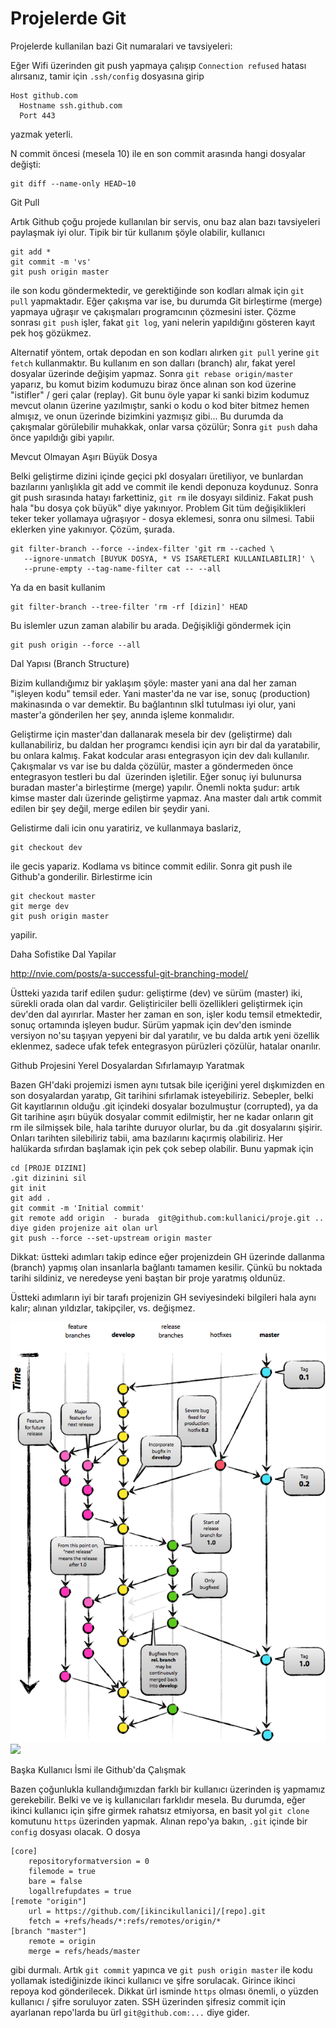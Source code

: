 # Projelerde Git

Projelerde kullanilan bazi Git numaralari ve tavsiyeleri:

Eğer Wifi üzerinden git push yapmaya çalışıp `Connection refused` hatası
alırsanız, tamir için `.ssh/config` dosyasına girip

```
Host github.com
  Hostname ssh.github.com
  Port 443
```

yazmak yeterli.

N commit öncesi (mesela 10) ile en son commit arasında hangi dosyalar
değişti:

```
git diff --name-only HEAD~10
```

Git Pull

Artık Github çoğu projede kullanılan bir servis, onu baz alan bazı
tavsiyeleri paylaşmak iyi olur. Tipik bir tür kullanım şöyle olabilir,
kullanıcı

```
git add *
git commit -m 'vs'
git push origin master 
```

ile son kodu göndermektedir, ve gerektiğinde son kodları almak için
`git pull` yapmaktadır. Eğer çakışma var ise, bu durumda Git birleştirme
(merge) yapmaya uğraşır ve çakışmaları programcının çözmesini
ister. Çözme sonrası `git push` işler, fakat `git log`, yani nelerin
yapıldığını gösteren kayıt pek hoş gözükmez.

Alternatif yöntem, ortak depodan en son kodları alırken `git pull`
yerine `git fetch` kullanmaktır. Bu kullanım en son dalları (branch)
alır, fakat yerel dosyalar üzerinde değişim yapmaz. Sonra `git rebase origin/master`
yaparız, bu komut bizim kodumuzu biraz önce alınan son
kod üzerine "istifler" / geri çalar (replay). Git bunu öyle yapar ki
sanki bizim kodumuz mevcut olanın üzerine yazılmıştır, sanki o kodu o
kod biter bitmez hemen almışız, ve onun üzerinde bizimkini yazmışız
gibi... Bu durumda da çakışmalar görülebilir muhakkak, onlar varsa
çözülür; Sonra `git push` daha önce yapıldığı gibi yapılır.

Mevcut Olmayan Aşırı Büyük Dosya

Belki geliştirme dizini içinde geçici pkl dosyaları üretiliyor, ve
bunlardan bazılarını yanlışlıkla git add ve commit ile kendi deponuza
koydunuz. Sonra git push sırasında hatayı farkettiniz, `git rm` ile
dosyayı sildiniz. Fakat push hala "bu dosya çok büyük" diye
yakınıyor. Problem Git tüm değişiklikleri teker teker yollamaya
uğraşıyor - dosya eklemesi, sonra onu silmesi. Tabii eklerken yine
yakınıyor. Çözüm, şurada.

```
git filter-branch --force --index-filter 'git rm --cached \
   --ignore-unmatch [BUYUK DOSYA, * VS ISARETLERI KULLANILABILIR]' \
   --prune-empty --tag-name-filter cat -- --all
```

Ya da en basit kullanim

```
git filter-branch --tree-filter 'rm -rf [dizin]' HEAD
```

Bu islemler uzun zaman alabilir bu arada. Değişikliği göndermek için

```
git push origin --force --all 
```

Dal Yapısı (Branch Structure)

Bizim kullandığımız bir yaklaşım şöyle: master yani ana dal her zaman
"işleyen kodu" temsil eder. Yani master'da ne var ise, sonuç
(production) makinasında o var demektir. Bu bağlantının sIkİ tutulması
iyi olur, yani master'a gönderilen her şey, anında işleme konmalıdır.

Geliştirme için master'dan dallanarak mesela bir dev (geliştirme) dalı
kullanabiliriz, bu daldan her programcı kendisi için ayrı bir dal da
yaratabilir, bu onlara kalmış. Fakat kodcular arası entegrasyon için
dev dalı kullanılır. Çakışmalar vs var ise bu dalda çözülür, master a
göndermeden önce entegrasyon testleri bu dal  üzerinden
işletilir. Eğer sonuç iyi bulunursa buradan master'a birleştirme
(merge) yapılır. Önemli nokta şudur: artık kimse master dalı üzerinde
geliştirme yapmaz. Ana master dalı artık commit edilen bir şey değil,
merge edilen bir şeydir yani.

Gelistirme dali icin onu yaratiriz, ve kullanmaya baslariz, 

```
git checkout dev
```

ile gecis yapariz. Kodlama vs bitince commit edilir. Sonra git push
ile Github'a gonderilir. Birlestirme icin

```
git checkout master
git merge dev
git push origin master
```

yapilir.

Daha Sofistike Dal Yapilar

http://nvie.com/posts/a-successful-git-branching-model/

Üstteki yazıda tarif edilen şudur: geliştirme (dev) ve sürüm (master)
iki, sürekli orada olan dal vardır. Geliştiriciler belli özellikleri
geliştirmek için dev'den dal ayırırlar. Master her zaman en son, işler
kodu temsil etmektedir, sonuç ortamında işleyen budur. Sürüm yapmak
için dev'den isminde versiyon no'su taşıyan yepyeni bir dal yaratılır,
ve bu dalda artık yeni özellik eklenmez, sadece ufak tefek entegrasyon
pürüzleri çözülür, hatalar onarılır.

Github Projesini Yerel Dosyalardan Sıfırlamayıp Yaratmak

Bazen GH'daki projemizi ismen aynı tutsak bile içeriğini yerel
dışkımizden en son dosyalardan yaratıp, Git tarihini sıfırlamak
isteyebiliriz. Sebepler, belki Git kayıtlarının olduğu .git içindeki
dosyalar bozulmuştur (corrupted), ya da Git tarihine aşırı büyük
dosyalar commit edilmiştir, her ne kadar onların git rm ile silmişsek
bile, hala tarihte duruyor olurlar, bu da .git dosyalarını
şişirir. Onları tarihten silebiliriz tabii, ama bazılarını kaçırmiş
olabiliriz. Her halükarda sıfırdan başlamak için pek çok sebep
olabilir. Bunu yapmak için

```
cd [PROJE DIZINI]
.git dizinini sil
git init
git add .
git commit -m 'Initial commit'
git remote add origin  - burada  git@github.com:kullanici/proje.git .. diye giden projenize ait olan url
git push --force --set-upstream origin master
```

Dikkat: üstteki adımları takip edince eğer projenizdein GH üzerinde
dallanma (branch) yapmış olan insanlarla bağlantı tamamen
kesilir. Çünkü bu noktada tarihi sildiniz, ve neredeyse yeni baştan
bir proje yaratmış oldunüz.

Üstteki adımların iyi bir tarafı projenizin GH seviyesindeki bilgileri
hala aynı kalır; alınan yıldızlar, takipçiler, vs. değişmez.

![](Screen-shot-2009-12-24-at-11.32.03.png)
![](https://1.bp.blogspot.com/-xg2XAf271oo/U4YPzRKa14I/AAAAAAAABZ0/Zm2o_8Vokhc/s1600/Screen-shot-2009-12-24-at-11.32.03.png)

Başka Kullanıcı İsmi ile Github'da Çalışmak

Bazen çoğunlukla kullandığımızdan farklı bir kullanıcı üzerinden iş
yapmamız gerekebilir. Belki ve ve iş kullanıcıları farklıdır
mesela. Bu durumda, eğer ikinci kullanıcı için şifre girmek rahatsız
etmiyorsa, en basit yol `git clone` komutunu `https` üzerinden
yapmak. Alınan repo'ya bakın, `.git` içinde bir `config` dosyası olacak. O dosya

```
[core]
	repositoryformatversion = 0
	filemode = true
	bare = false
	logallrefupdates = true
[remote "origin"]
	url = https://github.com/[ikincikullanici]/[repo].git
	fetch = +refs/heads/*:refs/remotes/origin/*
[branch "master"]
	remote = origin
	merge = refs/heads/master
```

gibi durmalı. Artık `git commit` yapınca ve `git push origin master`
ile kodu yollamak istediğinizde ikinci kullanıcı ve şifre
sorulacak. Girince ikinci repoya kod gönderilecek. Dikkat ürl isminde
`https` olması önemli, o yüzden kullanıcı / şifre soruluyor zaten. SSH
üzerinden şifresiz commit için ayarlanan repo'larda bu ürl
`git@github.com:...` diye gider.









